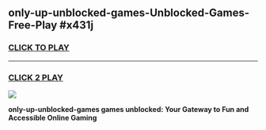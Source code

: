 
## only-up-unblocked-games-Unblocked-Games-Free-Play #x431j
<h3>
<a href="https://us.freeplayer.one?title=only-up-unblocked-games&ref=9M">CLICK TO PLAY</a></h3>
<hr>

<h3>
<a href="https://us.freeplayer.one?title=only-up-unblocked-games&ref=9M">CLICK 2 PLAY</a>
  
</h3>

<a href="https://us.freeplayer.one?title=only-up-unblocked-games&ref=9M"><img src="https://clearcache.store/games.png"></a>


**only-up-unblocked-games games unblocked: Your Gateway to Fun and Accessible Online Gaming**

